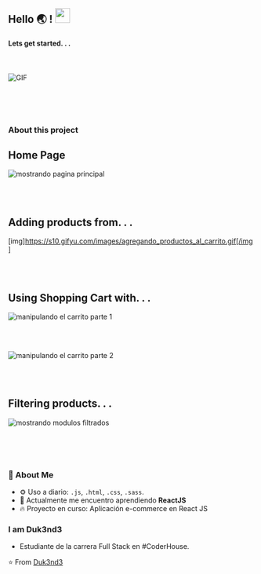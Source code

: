 ## Hello 🌏 ! <img src="https://raw.githubusercontent.com/iampavangandhi/iampavangandhi/master/gifs/Hi.gif" width="30px"></h2>

#### Lets get started. . .

<br /><br />
<img text-align="right" alt="GIF" src="https://media.giphy.com/media/13HgwGsXF0aiGY/giphy.gif" />

<br /><br /><br />

### About this project

## Home Page

<img text-align="right" alt="mostrando pagina principal" src="https://s10.gifyu.com/images/mostrando_pagina_principal1.gif" />

<br /><br />

## Adding products from. . .

[img]https://s10.gifyu.com/images/agregando_productos_al_carrito.gif[/img]

<br /><br />

## Using Shopping Cart with. . .

<img text-align="right" alt="manipulando el carrito parte 1" src="https://s10.gifyu.com/images/manipulando_carrito_parte_1.gif" />

<br /><br />

<img text-align="right" alt="manipulando el carrito parte 2" src="https://s10.gifyu.com/images/manipulando_carrito_parte_2.gif" />

<br /><br />

## Filtering products. . .

<img text-align="right" alt="mostrando modulos filtrados" src="https://s10.gifyu.com/images/mostrando_modulos_filtrados.gif" />

<br /><br /><br />

### 🚀 About Me

- ⚙️ Uso a diario: `.js`, `.html`, `.css`, `.sass`.
- 🔭 Actualmente me encuentro aprendiendo **ReactJS**
- 🔥 Proyecto en curso: Aplicación e-commerce en React JS

### I am Duk3nd3

- Estudiante de la carrera Full Stack en #CoderHouse.

⭐️ From [Duk3nd3](https://github.com/Duk3nd3/)
